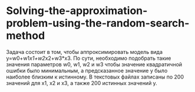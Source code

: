 # Solving-the-approximation-problem-using-the-random-search-method

Задача состоит в том, чтобы аппроксимировать модель вида y=w0+w1*x1+w2*x2+w3*x3. По сути, необходимо подобрать такие 
значения параметров w0, w1, w2 и w3 чтобы значение квадратичной ошибки было минимальным, а предсказанное значение 
y было наиболее близким к истинному.
В текстовых файлах записаны по 200 значений для x1, x2 и x3, а также 200 истинных значений y.
